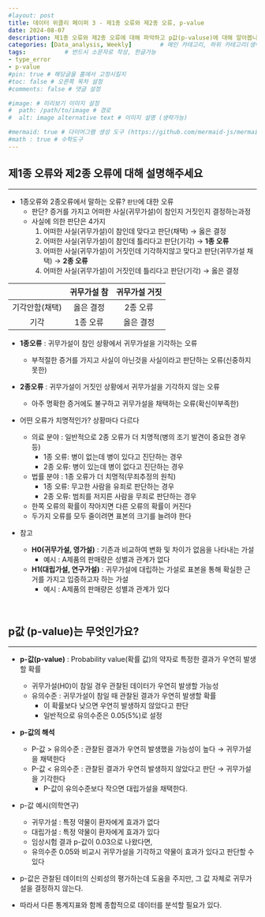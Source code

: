 ```yaml
---
#layout: post
title: 데이터 위클리 페이퍼 3 - 제1종 오류와 제2종 오류, p-value
date: 2024-08-07
description: 제1종 오류와 제2종 오류에 대해 파악하고 p값(p-valuse)에 대해 알아봅니다.    # 검색어 및 글요약
categories: [Data_analysis, Weekly]        # 메인 카테고리, 하위 카테고리(생략가능)
tags:           # 반드시 소문자로 작성, 한글가능
- type_error
- p-value
#pin: true # 해당글을 홈에서 고정시킬지
#toc: false # 오른쪽 목차 설정
#comments: false # 댓글 설정

#image: # 미리보기 이미지 설정
#  path: /path/to/image # 경로
#  alt: image alternative text # 이미지 설명 (생략가능)

#mermaid: true # 다이어그램 생성 도구 (https://github.com/mermaid-js/mermaid)
#math : true # 수학도구
---
```




## 제1종 오류와 제2종 오류에 대해 설명해주세요
---

- 1종오류와 2종오류에서 말하는 오류? `판단`에 대한 오류   
  - 판단? 증거를 가지고 어떠한 사실(귀무가설)이 참인지 거짓인지 결정하는과정   
  - 사실에 의한 판단은 4가지   
    1. 어떠한 사실(귀무가설)이 참인데 맞다고 판단(채택) → 옳은 결정
    2. 어떠한 사실(귀무가설)이 참인데 틀리다고 판단(기각) → **1종 오류**
    3. 어떠한 사실(귀무가설)이 거짓인데 기각하지않고 맞다고 판단(귀무가설 채택) → **2종 오류**
    4. 어떠한 사실(귀무가설)이 거짓인데 틀리다고 판단(기각) → 옳은 결정   

|  |   귀무가설 참 |  귀무가설 거짓 |
| :-----: | :------: | :-------: |
| 기각안함(채택)   |  옳은 결정  |  2종 오류 |
| 기각 | 1종 오류 | 옳은 결정 |


- **1종오류** : 귀무가설이 참인 상황에서 귀무가설을 기각하는 오류   
  - 부적절한 증거를 가지고 사실이 아닌것을 사실이라고 판단하는 오류(신중하지못한)

- **2종오류** : 귀무가설이 거짓인 상황에서 귀무가설을 기각하지 않는 오류    
  - 아주 명확한 증거에도 불구하고 귀무가설을 채택하는 오류(확신이부족한)

- 어떤 오류가 치명적인가? 상황마다 다르다      
  - 의료 분야 : 일반적으로 2종 오류가 더 치명적(병의 조기 발견이 중요한 경우 등)
     - 1종 오류: 병이 없는데 병이 있다고 진단하는 경우
     - 2종 오류: 병이 있는데 병이 없다고 진단하는 경우
  - 법률 분야 : 1종 오류가 더 치명적(무죄추정의 원칙)
     - 1종 오류: 무고한 사람을 유죄로 판단하는 경우
     - 2종 오류: 범죄를 저지른 사람을 무죄로 판단하는 경우
  - 한쪽 오류의 확률이 작아지면 다른 오류의 확률이 커진다
  - 두가지 오류를 모두 줄이려면 표본의 크기를 늘려야 한다

- 참고   
  - **H0(귀무가설, 영가설)** : 기존과 비교하여 변화 및 차이가 없음을 나타내는 가설   
      - 예시 : A제품의 판매량은 성별과 관계가 없다   
  - **H1(대립가설, 연구가설)** : 귀무가설에 대립하는 가설로 표본을 통해 확실한 근거를 가지고 입증하고자 하는 가설   
      - 예시 : A제품의 판매량은 성별과 관계가 있다   


<br>




## p값 (p-value)는 무엇인가요?
---

- **p-값(p-value)** : Probability value(확률 값)의 약자로 특정한 결과가 우연히 발생할 확률   
    - 귀무가설(H0)이 참일 경우 관찰된 데이터가 우연히 발생할 가능성   
    - 유의수준 : 귀무가설이 참일 때 관찰된 결과가 우연히 발생할 확률   
      - 이 확률보다 낮으면 우연히 발생하지 않았다고 판단      
      - 일반적으로 유의수준은 0.05(5%)로 설정   

- **p-값의 해석** 
  - P-값 > 유의수준 : 관찰된 결과가 우연히 발생했을 가능성이 높다 → 귀무가설을 채택한다
  - P-값 < 유의수준 : 관찰된 결과가 우연히 발생하지 않았다고 판단 → 귀무가설을 기각한다
    - P-값이 유의수준보다 작으면 대립가설을 채택한다.

- p-값 예시(의학연구)   
  - 귀무가설 : 특정 약물이 환자에게 효과가 없다   
  - 대립가설 : 특정 약물이 환자에게 효과가 있다
  - 임상시험 결과 p-값이 0.03으로 나왔다면, 
  - 유의수준 0.05와 비교시 귀무가설을 기각하고 약물이 효과가 있다고 판단할 수 있다

- p-값은 관찰된 데이터의 신뢰성의 평가하는데 도움을 주지만, 그 값 자체로 귀무가설을 결정하지 않는다.   
- 따라서 다른 통계지표와 함께 종합적으로 데이터를 분석할 필요가 있다.   

<br>
